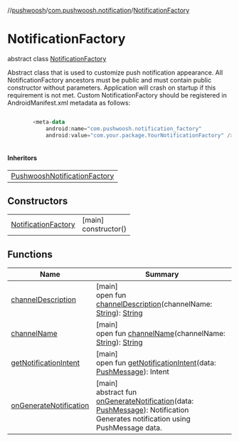 //[pushwoosh](../../../index.md)/[com.pushwoosh.notification](../index.md)/[NotificationFactory](index.md)

# NotificationFactory

abstract class [NotificationFactory](index.md)

Abstract class that is used to customize push notification appearance. All NotificationFactory ancestors must be public and must contain public constructor without parameters. Application will crash on startup if this requirement is not met. Custom NotificationFactory should be registered in AndroidManifest.xml metadata as follows: 

```kotlin

        <meta-data
            android:name="com.pushwoosh.notification_factory"
            android:value="com.your.package.YourNotificationFactory" />
    
```

#### Inheritors

| |
|---|
| [PushwooshNotificationFactory](../-pushwoosh-notification-factory/index.md) |

## Constructors

| | |
|---|---|
| [NotificationFactory](-notification-factory.md) | [main]<br>constructor() |

## Functions

| Name | Summary |
|---|---|
| [channelDescription](channel-description.md) | [main]<br>open fun [channelDescription](channel-description.md)(channelName: [String](https://developer.android.com/reference/kotlin/java/lang/String.html)): [String](https://developer.android.com/reference/kotlin/java/lang/String.html) |
| [channelName](channel-name.md) | [main]<br>open fun [channelName](channel-name.md)(channelName: [String](https://developer.android.com/reference/kotlin/java/lang/String.html)): [String](https://developer.android.com/reference/kotlin/java/lang/String.html) |
| [getNotificationIntent](get-notification-intent.md) | [main]<br>open fun [getNotificationIntent](get-notification-intent.md)(data: [PushMessage](../-push-message/index.md)): Intent |
| [onGenerateNotification](on-generate-notification.md) | [main]<br>abstract fun [onGenerateNotification](on-generate-notification.md)(data: [PushMessage](../-push-message/index.md)): Notification<br>Generates notification using PushMessage data. |
